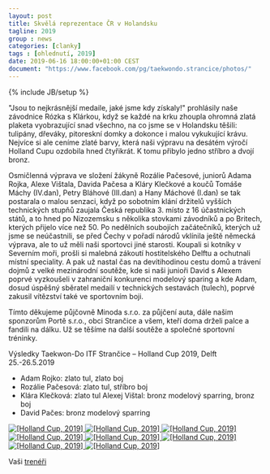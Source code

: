 ```yaml
---
layout: post
title: Skvělá reprezentace ČR v Holandsku
tagline: 2019
group : news
categories: [clanky]
tags : [ohlednutí, 2019]
date: 2019-06-16 18:00:00+01:00 CEST
document: "https://www.facebook.com/pg/taekwondo.strancice/photos/"
---
```


{% include JB/setup %}

"Jsou to nejkrásnější medaile, jaké jsme kdy získaly!" prohlásily naše závodnice Rózka s Klárkou, když se každé na krku zhoupla ohromná zlatá plaketa vyobrazující snad všechno, na co jsme se
v Holandsku těšili: tulipány, dřeváky, pitoreskní domky a dokonce i malou vykukující krávu. Nejvíce si ale ceníme zlaté barvy, která naši výpravu na desátém výročí Holland Cupu ozdobila hned čtyřikrát. K tomu přibylo jedno stříbro a dvojí bronz.

Osmičlenná výprava ve složení žákyně Rozálie Pačesové, juniorů Adama Rojka, Alexe Vištala, Davida Pačesa a Kláry Klečkové a koučů Tomáše Máchy (IV.dan), Petry Bláhové (III.dan) a Hany Máchové (I.dan) se tak postarala o malou senzaci, když po sobotním klání držitelů vyšších technických stupňů zaujala Česká republika 3. místo z 16 účastnických států, a to hned po Nizozemsku s několika stovkami závodníků a po Britech, kterých přijelo více než 50. Po nedělních soubojích začátečníků, kterých už jsme se neúčastnili, se před Čechy v pořadí národů vklínila ještě německá výprava, ale to už měli naši sportovci jiné starosti. Koupali si kotníky v Severním moři, prošli si malebná zákoutí hostitelského Delftu a ochutnali místní speciality. A pak už nastal čas na devítihodinou cestu domů a trávení dojmů z velké mezinárodní soutěže, kde si naši junioři David s Alexem poprvé vyzkoušeli v zahraniční konkurenci modelový sparing a kde Adam, dosud úspěšný sběratel medailí v technických sestavách (tulech), poprvé zakusil vítězství také ve sportovním boji.

Tímto děkujeme půjčovně Minoda s.r.o. za půjčení auta, dále našim sponzorům Portě s.r.o., obci Strančice a všem, kteří doma drželi palce a fandili na dálku. Už se těšíme na další soutěže a společné sportovní tréninky. 

Výsledky Taekwon-Do ITF Strančice – Holland Cup 2019, Delft 25.-26.5.2019

- Adam Rojko: zlato tul, zlato boj
- Rozálie Pačesová: zlato tul, stříbro boj
- Klára Klečková: zlato tul Alexej Vištal: bronz modelový sparring, bronz boj
- David Pačes: bronz modelový sparring

<a href="{{ page.document }}" title=" ">
  <img src="/files/img/HollandCup-modelovy_sparring.JPG" alt="[Holland Cup, 2019]">
</a>

<a href="{{ page.document }}" title=" ">
  <img src="/files/img/HollandCup-skolaTKDStranc_ice.jpg" alt="[Holland Cup, 2019]">
</a>

<a href="{{ page.document }}" title=" ">
  <img src="/files/img/HollandCup-Adamvbojiozlato.JPG" alt="[Holland Cup, 2019]">
</a>

<a href="{{ page.document }}" title=" ">
  <img src="/files/img/HollandCup-Adama2zlata.JPG" alt="[Holland Cup, 2019]">
</a>

<a href="{{ page.document }}" title=" ">
  <img src="/files/img/HollandCup-sourozenciDavidaRozka.JPG" alt="[Holland Cup, 2019]">
</a>

<a href="{{ page.document }}" title=" ">
  <img src="/files/img/HollandCup-Klarkasezlatemzatul.jpg" alt="[Holland Cup, 2019]">
</a>

<a href="{{ page.document }}" title=" ">
  <img src="/files/img/HollandCup-Alexboj.JPG" alt="[Holland Cup, 2019]">
</a>

<a href="{{ page.document }}" title=" ">
  <img src="/files/img/_HollandCup-Rozkaajeji_str_i_brozboje.JPG" alt="[Holland Cup, 2019]">
</a>

Vaši [trenéři][1]

[1]: http://taekwondo-strancice.cz/treneri/


